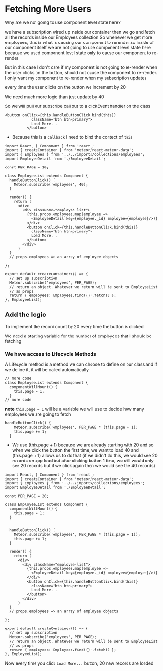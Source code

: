 # Fetching More Users
Why are we not going to use component level state here?

we have a subscription wired up inside our container
then we go and fetch all the records inside our Employees collection
So whenever we get more employees, that is what is causing our component to rerender
so inside of our component itself we are not going to use component level state here because we used component level state only to cause our component to re-render

But in this case I don't care if my component is not going to re-render when the user clicks on the button, should not cause the component to re-render. I only want my component to re-render when my subscription updates

every time the user clicks on the button we increment by 20 

We need much more logic than just update by 40

So we will pull our subscribe call out to a clickEvent handler on the class

```
<button onClick={this.handleButtonClick.bind(this)}
            className="btn btn-primary">
            Load More...
          </button>
```

* Because this is a `callback` I need to bind the contect of `this`

```
import React, { Component } from 'react';
import { createContainer } from 'meteor/react-meteor-data';
import { Employees } from '../../imports/collections/employees';
import EmployeeDetail from './EmployeeDetail';

const PER_PAGE = 20;

class EmployeeList extends Component {
  handleButtonClick() {
    Meteor.subscribe('employees', 40);
  }

  render() {
    return (
      <div>
        <div className="employee-list">
          {this.props.employees.map(employee =>
            <EmployeeDetail key={employee._id} employee={employee}/>)}
          </div>
          <button onClick={this.handleButtonClick.bind(this)}
            className="btn btn-primary">
            Load More...
          </button>
        </div>
      )
  }
  // props.employees => an array of employee objects

};

export default createContainer(() => {
  // set up subscription
  Meteor.subscribe('employees', PER_PAGE);
  // return an object. Whatever we return will be sent to EmployeeList
  // as props
  return { employees: Employees.find({}).fetch() };
}, EmployeeList);
```

## Add the logic
To implement the record count by 20 every time the button is clicked

We need a starting variable for the number of employees that I should be fetching

### We have access to Lifecycle Methods
A Lifecycle method is a method we can choose to define on our class and if we define it, it will be called automatically

```
// more code
class EmployeeList extends Component {
  componentWillMount() {
    this.page = 1;
  }
// more code
```

**note** `this.page = 1` will be a variable we will use to decide how many employees we are going to fetch

```
handleButtonClick() {
    Meteor.subscribe('employees', PER_PAGE * (this.page + 1);
    this.page += 1;
  }
```

* We use (this.page + 1) because we are already starting with 20 and so when we click the button the first time, we want to load 40 and (this.page + 1) allows us to do that (if we didn't do this, we would see 20 records on app load but after clicking button 1 time, we still would only see 20 records but if we click again then we would see the 40 records)

```
import React, { Component } from 'react';
import { createContainer } from 'meteor/react-meteor-data';
import { Employees } from '../../imports/collections/employees';
import EmployeeDetail from './EmployeeDetail';

const PER_PAGE = 20;

class EmployeeList extends Component {
  componentWillMount() {
    this.page = 1;
  }


  handleButtonClick() {
    Meteor.subscribe('employees', PER_PAGE * (this.page + 1));
    this.page += 1;
  }

  render() {
    return (
      <div>
        <div className="employee-list">
          {this.props.employees.map(employee =>
            <EmployeeDetail key={employee._id} employee={employee}/>)}
          </div>
          <button onClick={this.handleButtonClick.bind(this)}
            className="btn btn-primary">
            Load More...
          </button>
        </div>
      )
  }
  // props.employees => an array of employee objects

};

export default createContainer(() => {
  // set up subscription
  Meteor.subscribe('employees', PER_PAGE);
  // return an object. Whatever we return will be sent to EmployeeList
  // as props
  return { employees: Employees.find({}).fetch() };
}, EmployeeList);
```

Now every time you click `Load More...` button, 20 new records are loaded
